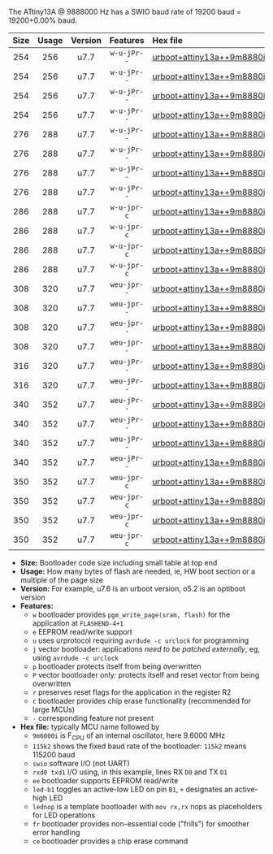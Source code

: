 The ATtiny13A @ 9888000 Hz has a SWIO baud rate of 19200 baud = 19200+0.00% baud.

|Size|Usage|Version|Features|Hex file|
|:-:|:-:|:-:|:-:|:--|
|254|256|u7.7|`w-u-jPr--`|[urboot+attiny13a++9m8880i+++19k2_swio_rxb0_txb1_led+b2.hex](https://raw.githubusercontent.com/stefanrueger/urboot.hex/main/mcus/attiny13a/internal_oscillator/fint++9m8880_Hz/br+++19k2_bps/urboot+attiny13a++9m8880i+++19k2_swio_rxb0_txb1_led+b2.hex)|
|254|256|u7.7|`w-u-jPr--`|[urboot+attiny13a++9m8880i+++19k2_swio_rxb0_txb1_lednop.hex](https://raw.githubusercontent.com/stefanrueger/urboot.hex/main/mcus/attiny13a/internal_oscillator/fint++9m8880_Hz/br+++19k2_bps/urboot+attiny13a++9m8880i+++19k2_swio_rxb0_txb1_lednop.hex)|
|254|256|u7.7|`w-u-jPr--`|[urboot+attiny13a++9m8880i+++19k2_swio_rxb1_txb0_led+b2.hex](https://raw.githubusercontent.com/stefanrueger/urboot.hex/main/mcus/attiny13a/internal_oscillator/fint++9m8880_Hz/br+++19k2_bps/urboot+attiny13a++9m8880i+++19k2_swio_rxb1_txb0_led+b2.hex)|
|254|256|u7.7|`w-u-jPr--`|[urboot+attiny13a++9m8880i+++19k2_swio_rxb1_txb0_lednop.hex](https://raw.githubusercontent.com/stefanrueger/urboot.hex/main/mcus/attiny13a/internal_oscillator/fint++9m8880_Hz/br+++19k2_bps/urboot+attiny13a++9m8880i+++19k2_swio_rxb1_txb0_lednop.hex)|
|276|288|u7.7|`w-u-jPr--`|[urboot+attiny13a++9m8880i+++19k2_swio_rxb0_txb1_led+b2_fr.hex](https://raw.githubusercontent.com/stefanrueger/urboot.hex/main/mcus/attiny13a/internal_oscillator/fint++9m8880_Hz/br+++19k2_bps/urboot+attiny13a++9m8880i+++19k2_swio_rxb0_txb1_led+b2_fr.hex)|
|276|288|u7.7|`w-u-jPr--`|[urboot+attiny13a++9m8880i+++19k2_swio_rxb0_txb1_lednop_fr.hex](https://raw.githubusercontent.com/stefanrueger/urboot.hex/main/mcus/attiny13a/internal_oscillator/fint++9m8880_Hz/br+++19k2_bps/urboot+attiny13a++9m8880i+++19k2_swio_rxb0_txb1_lednop_fr.hex)|
|276|288|u7.7|`w-u-jPr--`|[urboot+attiny13a++9m8880i+++19k2_swio_rxb1_txb0_led+b2_fr.hex](https://raw.githubusercontent.com/stefanrueger/urboot.hex/main/mcus/attiny13a/internal_oscillator/fint++9m8880_Hz/br+++19k2_bps/urboot+attiny13a++9m8880i+++19k2_swio_rxb1_txb0_led+b2_fr.hex)|
|276|288|u7.7|`w-u-jPr--`|[urboot+attiny13a++9m8880i+++19k2_swio_rxb1_txb0_lednop_fr.hex](https://raw.githubusercontent.com/stefanrueger/urboot.hex/main/mcus/attiny13a/internal_oscillator/fint++9m8880_Hz/br+++19k2_bps/urboot+attiny13a++9m8880i+++19k2_swio_rxb1_txb0_lednop_fr.hex)|
|286|288|u7.7|`w-u-jpr-c`|[urboot+attiny13a++9m8880i+++19k2_swio_rxb0_txb1_led+b2_fr_ce.hex](https://raw.githubusercontent.com/stefanrueger/urboot.hex/main/mcus/attiny13a/internal_oscillator/fint++9m8880_Hz/br+++19k2_bps/urboot+attiny13a++9m8880i+++19k2_swio_rxb0_txb1_led+b2_fr_ce.hex)|
|286|288|u7.7|`w-u-jpr-c`|[urboot+attiny13a++9m8880i+++19k2_swio_rxb0_txb1_lednop_fr_ce.hex](https://raw.githubusercontent.com/stefanrueger/urboot.hex/main/mcus/attiny13a/internal_oscillator/fint++9m8880_Hz/br+++19k2_bps/urboot+attiny13a++9m8880i+++19k2_swio_rxb0_txb1_lednop_fr_ce.hex)|
|286|288|u7.7|`w-u-jpr-c`|[urboot+attiny13a++9m8880i+++19k2_swio_rxb1_txb0_led+b2_fr_ce.hex](https://raw.githubusercontent.com/stefanrueger/urboot.hex/main/mcus/attiny13a/internal_oscillator/fint++9m8880_Hz/br+++19k2_bps/urboot+attiny13a++9m8880i+++19k2_swio_rxb1_txb0_led+b2_fr_ce.hex)|
|286|288|u7.7|`w-u-jpr-c`|[urboot+attiny13a++9m8880i+++19k2_swio_rxb1_txb0_lednop_fr_ce.hex](https://raw.githubusercontent.com/stefanrueger/urboot.hex/main/mcus/attiny13a/internal_oscillator/fint++9m8880_Hz/br+++19k2_bps/urboot+attiny13a++9m8880i+++19k2_swio_rxb1_txb0_lednop_fr_ce.hex)|
|308|320|u7.7|`weu-jpr--`|[urboot+attiny13a++9m8880i+++19k2_swio_rxb0_txb1_ee_led+b2.hex](https://raw.githubusercontent.com/stefanrueger/urboot.hex/main/mcus/attiny13a/internal_oscillator/fint++9m8880_Hz/br+++19k2_bps/urboot+attiny13a++9m8880i+++19k2_swio_rxb0_txb1_ee_led+b2.hex)|
|308|320|u7.7|`weu-jpr--`|[urboot+attiny13a++9m8880i+++19k2_swio_rxb0_txb1_ee_lednop.hex](https://raw.githubusercontent.com/stefanrueger/urboot.hex/main/mcus/attiny13a/internal_oscillator/fint++9m8880_Hz/br+++19k2_bps/urboot+attiny13a++9m8880i+++19k2_swio_rxb0_txb1_ee_lednop.hex)|
|308|320|u7.7|`weu-jpr--`|[urboot+attiny13a++9m8880i+++19k2_swio_rxb1_txb0_ee_led+b2.hex](https://raw.githubusercontent.com/stefanrueger/urboot.hex/main/mcus/attiny13a/internal_oscillator/fint++9m8880_Hz/br+++19k2_bps/urboot+attiny13a++9m8880i+++19k2_swio_rxb1_txb0_ee_led+b2.hex)|
|308|320|u7.7|`weu-jpr--`|[urboot+attiny13a++9m8880i+++19k2_swio_rxb1_txb0_ee_lednop.hex](https://raw.githubusercontent.com/stefanrueger/urboot.hex/main/mcus/attiny13a/internal_oscillator/fint++9m8880_Hz/br+++19k2_bps/urboot+attiny13a++9m8880i+++19k2_swio_rxb1_txb0_ee_lednop.hex)|
|316|320|u7.7|`weu-jPr--`|[urboot+attiny13a++9m8880i+++19k2_swio_rxb0_txb1_ee.hex](https://raw.githubusercontent.com/stefanrueger/urboot.hex/main/mcus/attiny13a/internal_oscillator/fint++9m8880_Hz/br+++19k2_bps/urboot+attiny13a++9m8880i+++19k2_swio_rxb0_txb1_ee.hex)|
|316|320|u7.7|`weu-jPr--`|[urboot+attiny13a++9m8880i+++19k2_swio_rxb1_txb0_ee.hex](https://raw.githubusercontent.com/stefanrueger/urboot.hex/main/mcus/attiny13a/internal_oscillator/fint++9m8880_Hz/br+++19k2_bps/urboot+attiny13a++9m8880i+++19k2_swio_rxb1_txb0_ee.hex)|
|340|352|u7.7|`weu-jPr--`|[urboot+attiny13a++9m8880i+++19k2_swio_rxb0_txb1_ee_led+b2_fr.hex](https://raw.githubusercontent.com/stefanrueger/urboot.hex/main/mcus/attiny13a/internal_oscillator/fint++9m8880_Hz/br+++19k2_bps/urboot+attiny13a++9m8880i+++19k2_swio_rxb0_txb1_ee_led+b2_fr.hex)|
|340|352|u7.7|`weu-jPr--`|[urboot+attiny13a++9m8880i+++19k2_swio_rxb0_txb1_ee_lednop_fr.hex](https://raw.githubusercontent.com/stefanrueger/urboot.hex/main/mcus/attiny13a/internal_oscillator/fint++9m8880_Hz/br+++19k2_bps/urboot+attiny13a++9m8880i+++19k2_swio_rxb0_txb1_ee_lednop_fr.hex)|
|340|352|u7.7|`weu-jPr--`|[urboot+attiny13a++9m8880i+++19k2_swio_rxb1_txb0_ee_led+b2_fr.hex](https://raw.githubusercontent.com/stefanrueger/urboot.hex/main/mcus/attiny13a/internal_oscillator/fint++9m8880_Hz/br+++19k2_bps/urboot+attiny13a++9m8880i+++19k2_swio_rxb1_txb0_ee_led+b2_fr.hex)|
|340|352|u7.7|`weu-jPr--`|[urboot+attiny13a++9m8880i+++19k2_swio_rxb1_txb0_ee_lednop_fr.hex](https://raw.githubusercontent.com/stefanrueger/urboot.hex/main/mcus/attiny13a/internal_oscillator/fint++9m8880_Hz/br+++19k2_bps/urboot+attiny13a++9m8880i+++19k2_swio_rxb1_txb0_ee_lednop_fr.hex)|
|350|352|u7.7|`weu-jpr-c`|[urboot+attiny13a++9m8880i+++19k2_swio_rxb0_txb1_ee_led+b2_fr_ce.hex](https://raw.githubusercontent.com/stefanrueger/urboot.hex/main/mcus/attiny13a/internal_oscillator/fint++9m8880_Hz/br+++19k2_bps/urboot+attiny13a++9m8880i+++19k2_swio_rxb0_txb1_ee_led+b2_fr_ce.hex)|
|350|352|u7.7|`weu-jpr-c`|[urboot+attiny13a++9m8880i+++19k2_swio_rxb0_txb1_ee_lednop_fr_ce.hex](https://raw.githubusercontent.com/stefanrueger/urboot.hex/main/mcus/attiny13a/internal_oscillator/fint++9m8880_Hz/br+++19k2_bps/urboot+attiny13a++9m8880i+++19k2_swio_rxb0_txb1_ee_lednop_fr_ce.hex)|
|350|352|u7.7|`weu-jpr-c`|[urboot+attiny13a++9m8880i+++19k2_swio_rxb1_txb0_ee_led+b2_fr_ce.hex](https://raw.githubusercontent.com/stefanrueger/urboot.hex/main/mcus/attiny13a/internal_oscillator/fint++9m8880_Hz/br+++19k2_bps/urboot+attiny13a++9m8880i+++19k2_swio_rxb1_txb0_ee_led+b2_fr_ce.hex)|
|350|352|u7.7|`weu-jpr-c`|[urboot+attiny13a++9m8880i+++19k2_swio_rxb1_txb0_ee_lednop_fr_ce.hex](https://raw.githubusercontent.com/stefanrueger/urboot.hex/main/mcus/attiny13a/internal_oscillator/fint++9m8880_Hz/br+++19k2_bps/urboot+attiny13a++9m8880i+++19k2_swio_rxb1_txb0_ee_lednop_fr_ce.hex)|

- **Size:** Bootloader code size including small table at top end
- **Usage:** How many bytes of flash are needed, ie, HW boot section or a multiple of the page size
- **Version:** For example, u7.6 is an urboot version, o5.2 is an optiboot version
- **Features:**
  + `w` bootloader provides `pgm_write_page(sram, flash)` for the application at `FLASHEND-4+1`
  + `e` EEPROM read/write support
  + `u` uses urprotocol requiring `avrdude -c urclock` for programming
  + `j` vector bootloader: applications *need to be patched externally*, eg, using `avrdude -c urclock`
  + `p` bootloader protects itself from being overwritten
  + `P` vector bootloader only: protects itself and reset vector from being overwritten
  + `r` preserves reset flags for the application in the register R2
  + `c` bootloader provides chip erase functionality (recommended for large MCUs)
  + `-` corresponding feature not present
- **Hex file:** typically MCU name followed by
  + `9m6000i` is F<sub>CPU</sub> of an internal oscillator, here 9.6000 MHz
  + `115k2` shows the fixed baud rate of the bootloader: `115k2` means 115200 baud
  + `swio` software I/O (not UART)
  + `rxd0 txd1` I/O using, in this example, lines RX `D0` and TX `D1`
  + `ee` bootloader supports EEPROM read/write
  + `led-b1` toggles an active-low LED on pin `B1`, `+` designates an active-high LED
  + `lednop` is a template bootloader with `mov rx,rx` nops as placeholders for LED operations
  + `fr` bootloader provides non-essential code ("frills") for smoother error handling
  + `ce` bootloader provides a chip erase command
